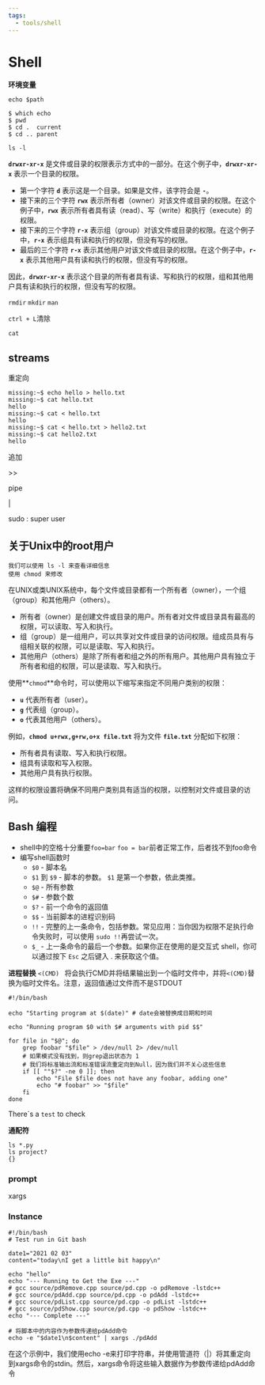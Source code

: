 ```yaml
---
tags:
  - tools/shell
---
```


# Shell

**环境变量**

`echo $path`

```
$ which echo
$ pwd
$ cd .  current
$ cd .. parent
```

`ls -l`

**``drwxr-xr-x``** 是文件或目录的权限表示方式中的一部分。在这个例子中，**``drwxr-xr-x``** 表示一个目录的权限。

- 第一个字符 **``d``** 表示这是一个目录。如果是文件，该字符会是 **``-``**。
- 接下来的三个字符 **``rwx``** 表示所有者（owner）对该文件或目录的权限。在这个例子中，**``rwx``** 表示所有者具有读（read）、写（write）和执行（execute）的权限。
- 接下来的三个字符 **``r-x``** 表示组（group）对该文件或目录的权限。在这个例子中，**``r-x``** 表示组具有读和执行的权限，但没有写的权限。
- 最后的三个字符 **``r-x``** 表示其他用户对该文件或目录的权限。在这个例子中，**``r-x``** 表示其他用户具有读和执行的权限，但没有写的权限。

因此，**``drwxr-xr-x``** 表示这个目录的所有者具有读、写和执行的权限，组和其他用户具有读和执行的权限，但没有写的权限。

`rmdir` `mkdir` `man`

`ctrl + L`清除

`cat`

## streams

重定向

```shell
missing:~$ echo hello > hello.txt
missing:~$ cat hello.txt
hello
missing:~$ cat < hello.txt
hello
missing:~$ cat < hello.txt > hello2.txt
missing:~$ cat hello2.txt
hello
```

追加

\>\>

pipe

|

sudo    :   super user

## 关于Unix中的root用户

```
我们可以使用 ls -l 来查看详细信息
使用 chmod 来修改
```

在UNIX或类UNIX系统中，每个文件或目录都有一个所有者（owner），一个组（group）和其他用户（others）。

- 所有者（owner）是创建文件或目录的用户。所有者对文件或目录具有最高的权限，可以读取、写入和执行。
- 组（group）是一组用户，可以共享对文件或目录的访问权限。组成员具有与组相关联的权限，可以是读取、写入和执行。
- 其他用户（others）是除了所有者和组之外的所有用户。其他用户具有独立于所有者和组的权限，可以是读取、写入和执行。

使用**``chmod``**命令时，可以使用以下缩写来指定不同用户类别的权限：

- **``u``** 代表所有者（user）。
- **``g``** 代表组（group）。
- **``o``** 代表其他用户（others）。

例如，**``chmod u+rwx,g+rw,o+x file.txt``** 将为文件 **``file.txt``** 分配如下权限：

- 所有者具有读取、写入和执行权限。
- 组具有读取和写入权限。
- 其他用户具有执行权限。

这样的权限设置将确保不同用户类别具有适当的权限，以控制对文件或目录的访问。

## Bash 编程

- shell中的空格十分重要`foo=bar` `foo = bar`前者正常工作，后者找不到foo命令
- 编写shell函数时
    - `$0` - 脚本名
    - `$1` 到 `$9` - 脚本的参数。 `$1` 是第一个参数，依此类推。
    - `$@` - 所有参数
    - `$#` - 参数个数
    - `$?` - 前一个命令的返回值
    - `$$` - 当前脚本的进程识别码
    - `!!` - 完整的上一条命令，包括参数。常见应用：当你因为权限不足执行命令失败时，可以使用 `sudo !!`再尝试一次。
    - `$_` - 上一条命令的最后一个参数。如果你正在使用的是交互式 shell，你可以通过按下 `Esc` 之后键入 . 来获取这个值。

**进程替换**  `<(CMD) `  将会执行CMD并将结果输出到一个临时文件中，并将`<(CMD)`替换为临时文件名。注意，返回值通过文件而不是STDOUT

```shell
#!/bin/bash

echo "Starting program at $(date)" # date会被替换成日期和时间

echo "Running program $0 with $# arguments with pid $$"

for file in "$@"; do
    grep foobar "$file" > /dev/null 2> /dev/null
    # 如果模式没有找到，则grep退出状态为 1
    # 我们将标准输出流和标准错误流重定向到Null，因为我们并不关心这些信息
    if [[ ""$?" -ne 0 ]]; then
        echo "File $file does not have any foobar, adding one"
        echo "# foobar" >> "$file"
    fi
done
```

There\`s a `test` to check

**通配符**

```shell
ls *.py
ls project?
{}
```

### prompt

<span class="box box-blue">xargs</span>

### Instance

```shell
#!/bin/bash
# Test run in Git bash

date1="2021 02 03"
content="today\nI get a little bit happy\n"

echo "hello"
echo "--- Running to Get the Exe ---"
# gcc source/pdRemove.cpp source/pd.cpp -o pdRemove -lstdc++
# gcc source/pdAdd.cpp source/pd.cpp -o pdAdd -lstdc++
# gcc source/pdList.cpp source/pd.cpp -o pdList -lstdc++
# gcc source/pdShow.cpp source/pd.cpp -o pdShow -lstdc++
echo "--- Complete ---"

# 将脚本中的内容作为参数传递给pdAdd命令
echo -e "$date1\n$content" | xargs ./pdAdd
```

在这个示例中，我们使用echo -e来打印字符串，并使用管道符（|）将其重定向到xargs命令的stdin。然后，xargs命令将这些输入数据作为参数传递给pdAdd命令